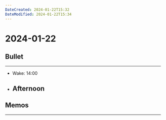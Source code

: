 ```yaml
---
DateCreated: 2024-01-22T15:32
DateModified: 2024-01-22T15:34
---
```

# 2024-01-22

## Bullet
---
- Wake: 14:00
- Afternoon
	- 
## Memos
---
